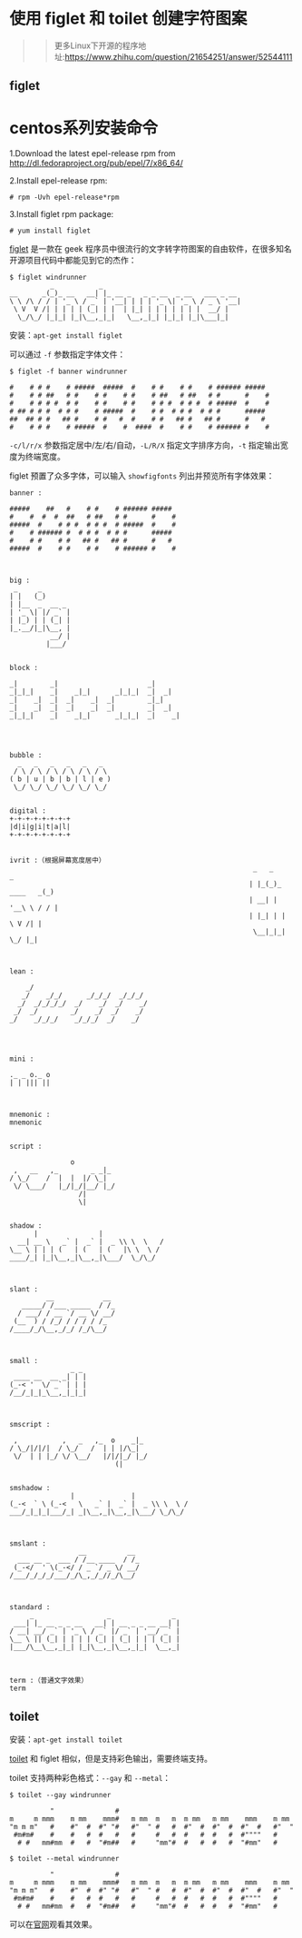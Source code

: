 # 使用 figlet 和 toilet 创建字符图案

>>更多Linux下开源的程序地址:https://www.zhihu.com/question/21654251/answer/52544111

## figlet

centos系列安装命令
========

1.Download the latest epel-release rpm from
http://dl.fedoraproject.org/pub/epel/7/x86_64/

2.Install epel-release rpm:
```shell
# rpm -Uvh epel-release*rpm
````
3.Install figlet rpm package:
```shell
# yum install figlet
```


[figlet](http://www.figlet.org/) 是一款在 geek 程序员中很流行的文字转字符图案的自由软件，在很多知名开源项目代码中都能见到它的杰作：

```
$ figlet windrunner
          _           _
__      _(_)_ __   __| |_ __ _   _ _ __  _ __   ___ _ __
\ \ /\ / / | '_ \ / _` | '__| | | | '_ \| '_ \ / _ \ '__|
 \ V  V /| | | | | (_| | |  | |_| | | | | | | |  __/ |
  \_/\_/ |_|_| |_|\__,_|_|   \__,_|_| |_|_| |_|\___|_|
```

安装：``apt-get install figlet``

可以通过 ``-f`` 参数指定字体文件：

```
$ figlet -f banner windrunner

#    # # #    # #####  #####  #    # #    # #    # ###### #####
#    # # ##   # #    # #    # #    # ##   # ##   # #      #    #
#    # # # #  # #    # #    # #    # # #  # # #  # #####  #    #
# ## # # #  # # #    # #####  #    # #  # # #  # # #      #####
##  ## # #   ## #    # #   #  #    # #   ## #   ## #      #   #
#    # # #    # #####  #    #  ####  #    # #    # ###### #    #
```

``-c/l/r/x`` 参数指定居中/左/右/自动，``-L/R/X`` 指定文字排序方向，``-t`` 指定输出宽度为终端宽度。

figlet 预置了众多字体，可以输入 ``showfigfonts`` 列出并预览所有字体效果：

```
banner :

#####    ##   #    # #    # ###### #####
#    #  #  #  ##   # ##   # #      #    #
#####  #    # # #  # # #  # #####  #    #
#    # ###### #  # # #  # # #      #####
#    # #    # #   ## #   ## #      #   #
#####  #    # #    # #    # ###### #    #



big :
 _     _
| |   (_)
| |__  _  __ _
| '_ \| |/ _` |
| |_) | | (_| |
|_.__/|_|\__, |
          __/ |
         |___/


block :

_|        _|                      _|
_|_|_|    _|    _|_|      _|_|_|  _|  _|
_|    _|  _|  _|    _|  _|        _|_|
_|    _|  _|  _|    _|  _|        _|  _|
_|_|_|    _|    _|_|      _|_|_|  _|    _|




bubble :
  _   _   _   _   _   _
 / \ / \ / \ / \ / \ / \
( b | u | b | b | l | e )
 \_/ \_/ \_/ \_/ \_/ \_/


digital :
+-+-+-+-+-+-+-+
|d|i|g|i|t|a|l|
+-+-+-+-+-+-+-+


ivrit :（根据屏幕宽度居中）
                                                            _   _            _
                                                           | |_(_)_ ____   _(_)
                                                           | __| | '__\ \ / / |
                                                           | |_| | |   \ V /| |
                                                            \__|_|_|    \_/ |_|



lean :

    _/
   _/    _/_/      _/_/_/  _/_/_/
  _/  _/_/_/_/  _/    _/  _/    _/
 _/  _/        _/    _/  _/    _/
_/    _/_/_/    _/_/_/  _/    _/




mini :

._ _ o._ o
| | ||| ||



mnemonic :
mnemonic


script :

               o
 ,   __   ,_        _ _|_
/ \_/    /  |  |  |/ \_|
 \/ \___/   |_/|_/|__/ |_/
                 /|
                 \|


shadow :
      |               |
  __| __ \   _` |  _` |  _ \\ \  \   /
\__ \ | | | (   | (   | (   |\ \  \ /
____/_| |_|\__,_|\__,_|\___/  \_/\_/



slant :
         __            __
   _____/ /___ _____  / /_
  / ___/ / __ `/ __ \/ __/
 (__  ) / /_/ / / / / /_
/____/_/\__,_/_/ /_/\__/



small :
               _ _
 ____ __  __ _| | |
(_-< '  \/ _` | | |
/__/_|_|_\__,_|_|_|



smscript :

 ,           ,   _   ,_  o    _|_
/ \_/|/|/|  / \_/   /  | | |/\_|
 \/  | | |_/ \/ \__/   |/|/|_/ |_/
                          (|


smshadow :
               |              |
(_-<  ` \ (_-<   \   _` |  _` |  _ \\ \  \ /
___/_|_|_|___/_| _|\__,_|\__,_|\___/ \_/\_/



smslant :
                 __          __
  ___ __ _  ___ / /__ ____  / /_
 (_-</  ' \(_-</ / _ `/ _ \/ __/
/___/_/_/_/___/_/\_,_/_//_/\__/



standard :
     _                  _               _
 ___| |_ __ _ _ __   __| | __ _ _ __ __| |
/ __| __/ _` | '_ \ / _` |/ _` | '__/ _` |
\__ \ || (_| | | | | (_| | (_| | | | (_| |
|___/\__\__,_|_| |_|\__,_|\__,_|_|  \__,_|



term :（普通文字效果）
term
```

## toilet

安装：``apt-get install toilet``

[toilet](http://caca.zoy.org/wiki/toilet) 和 figlet 相似，但是支持彩色输出，需要终端支持。

toilet 支持两种彩色格式：``--gay`` 和 ``--metal``：

```
$ toilet --gay windrunner

          "               #
m     m mmm    m mm    mmm#   m mm  m   m  m mm   m mm    mmm    m mm
"m m m"   #    #"  #  #" "#   #"  " #   #  #"  #  #"  #  #"  #   #"  "
 #m#m#    #    #   #  #   #   #     #   #  #   #  #   #  #""""   #
  # #   mm#mm  #   #  "#m##   #     "mm"#  #   #  #   #  "#mm"   #

$ toilet --metal windrunner

          "               #
m     m mmm    m mm    mmm#   m mm  m   m  m mm   m mm    mmm    m mm
"m m m"   #    #"  #  #" "#   #"  " #   #  #"  #  #"  #  #"  #   #"  "
 #m#m#    #    #   #  #   #   #     #   #  #   #  #   #  #""""   #
  # #   mm#mm  #   #  "#m##   #     "mm"#  #   #  #   #  "#mm"   #
```

可以在[官网](http://caca.zoy.org/wiki/toilet)观看其效果。
